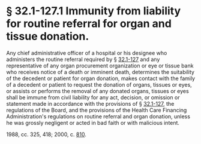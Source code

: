 # § 32.1-127.1 Immunity from liability for routine referral for organ and tissue donation.

<p>Any chief administrative officer of a hospital or his designee who administers the routine referral required by § <a href='http://law.lis.virginia.gov/vacode/32.1-127/'>32.1-127</a> and any representative of any organ procurement organization or eye or tissue bank who receives notice of a death or imminent death, determines the suitability of the decedent or patient for organ donation, makes contact with the family of a decedent or patient to request the donation of organs, tissues or eyes, or assists or performs the removal of any donated organs, tissues or eyes shall be immune from civil liability for any act, decision, or omission or statement made in accordance with the provisions of § <a href='http://law.lis.virginia.gov/vacode/32.1-127/'>32.1-127</a>, the regulations of the Board, and the provisions of the Health Care Financing Administration's regulations on routine referral and organ donation, unless he was grossly negligent or acted in bad faith or with malicious intent.</p><p>1988, cc. 325, 418; 2000, c. <a href='http://lis.virginia.gov/cgi-bin/legp604.exe?001+ful+CHAP0810'>810</a>.</p>